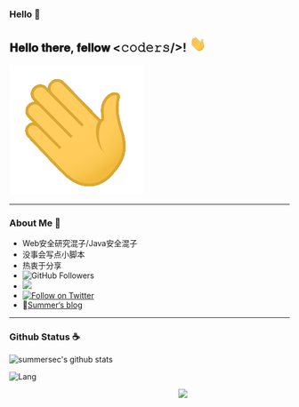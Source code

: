 ### Hello 👋

<h2> 𝐇𝐞𝐥𝐥𝐨 𝐭𝐡𝐞𝐫𝐞, 𝐟𝐞𝐥𝐥𝐨𝐰 <𝚌𝚘𝚍𝚎𝚛𝚜/>! <img src="./Hi.gif" width="30px"></h2>

![Hi.gif](./Hi.gif)

---

### About Me &#x1F4E3;

* Web安全研究混子/Java安全混子
* 没事会写点小脚本
* 热衷于分享
* ![GitHub Followers](https://img.shields.io/github/followers/SummerSec.svg?style=social&label=Follow)
* ![](https://visitor-badge.laobi.icu/badge?page_id=SummerSec.SummerSec)
* [![Follow on Twitter](https://img.shields.io/twitter/follow/SecSummers.svg)](https://twitter.com/intent/follow?screen_name=SecSummers)
* :book:[Summer‘s blog](https://summersec.github.io/BlogParpers)



---

### Github Status :coffee:



![summersec's github stats](https://github-readme-stats.vercel.app/api?username=summersec&count_private=true&show_icons=true)



![Lang](https://github-readme-stats.vercel.app/api/top-langs/?username=summersec&layout=compact)



<img align='right' src="https://profile-counter.glitch.me/summersec/count.svg" width="200">

